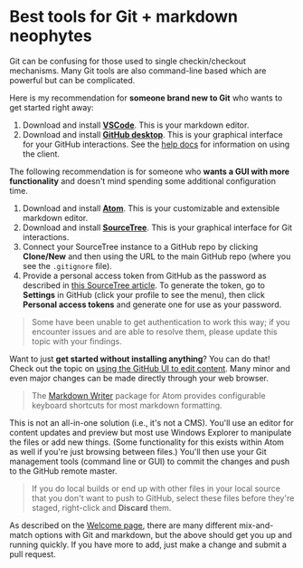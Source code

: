 Best tools for Git + markdown neophytes
=======================================

Git can be confusing for those used to single checkin/checkout mechanisms. Many Git tools are also command-line based which are powerful but can be complicated.

Here is my recommendation for **someone brand new to Git** who wants to get started right away:

1. Download and install **[VSCode](https://code.visualstudio.com/)**. This is your markdown editor.
2. Download and install **[GitHub desktop](https://desktop.github.com/)**. This is your graphical interface for your GitHub interactions. See the [help docs](https://help.github.com/desktop/) for information on using the client.

The following recommendation is for someone who **wants a GUI with more functionality** and doesn't mind spending some additional configuration time.

1. Download and install **[Atom](http://atom.io)**. This is your customizable and extensible markdown editor.
2. Download and install **[SourceTree](https://www.atlassian.com/software/sourcetree/overview)**. This is your graphical interface for Git interactions.
3. Connect your SourceTree instance to a GitHub repo by clicking **Clone/New** and then using the URL to the main GitHub repo (where you see the `.gitignore` file).
4. Provide a personal access token from GitHub as the password as described in [this SourceTree article](https://confluence.atlassian.com/display/SOURCETREEKB/Two-Factor+Authentication+%282FA%29+with+GitHub+in+SourceTree). To generate the token, go to **Settings** in GitHub (click your profile to see the menu), then click **Personal access tokens** and generate one for use as your password.

> Some have been unable to get authentication to work this way; if you encounter issues and are able to resolve them, please update this topic with your findings.

Want to just **get started without installing anything**? You can do that! Check out the topic on [using the GitHub UI to edit content](..\domars\Directions_To_Update_Existing_Topic_Using_Browser.md). Many minor and even major changes can be made directly through your web browser.

> The [Markdown Writer](https://atom.io/packages/markdown-writer) package for Atom provides configurable keyboard shortcuts for most markdown formatting.

This is not an all-in-one solution (i.e., it's not a CMS). You'll use an editor for content updates and preview but most use Windows Explorer to manipulate the files or add new things. (Some functionality for this exists within Atom as well if you're just browsing between files.) You'll then use your Git management tools (command line or GUI) to commit the changes and push to the GitHub remote master.

> If you do local builds or end up with other files in your local source that you don't want to push to GitHub, select these files before they're staged, right-click and **Discard** them.

As described on the [Welcome page](../Welcome.md), there are many different mix-and-match options with Git and markdown, but the above should get you up and running quickly. If you have more to add, just make a change and submit a pull request.


<!--HONumber=Mar16_HO2-->


